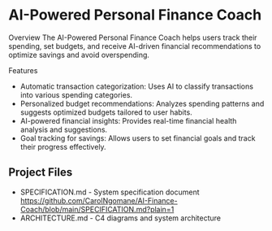 # AI-Powered Personal Finance Coach
Overview
The AI-Powered Personal Finance Coach helps users track their spending, set budgets, and receive AI-driven financial recommendations to optimize savings and avoid overspending.

Features
- Automatic transaction categorization: Uses AI to classify transactions into various spending categories.
- Personalized budget recommendations: Analyzes spending patterns and suggests optimized budgets tailored to user habits.
- AI-powered financial insights: Provides real-time financial health analysis and suggestions.
- Goal tracking for savings: Allows users to set financial goals and track their progress effectively.


 ## Project Files
- SPECIFICATION.md - System specification document
https://github.com/CarolNgomane/AI-Finance-Coach/blob/main/SPECIFICATION.md?plain=1
- ARCHITECTURE.md - C4 diagrams and system architecture
  

 
